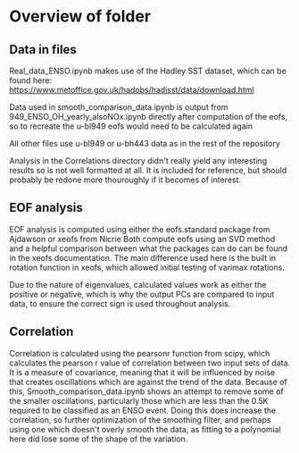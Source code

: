 # Overview of folder

## Data in files
Real_data_ENSO.ipynb makes use of the Hadley SST dataset, which can be found here:
https://www.metoffice.gov.uk/hadobs/hadisst/data/download.html

Data used in smooth_comparison_data.ipynb is output from 949_ENSO_OH_yearly_alsoNOx.ipynb directly after computation of the eofs, so to recreate
the u-bl949 eofs would need to be calculated again

All other files use u-bl949 or u-bh443 data as in the rest of the repository

Analysis in the Correlations directory didn't really yield any interesting results so is not well formatted at all. It is included for reference,
but should probably be redone more thouroughly if it becomes of interest.

## EOF analysis
EOF analysis is computed using either the eofs.standard package from Ajdawson or xeofs from Nicrie
Both compute eofs using an SVD method and a helpful comparison between what the packages can do can be found in the xeofs documentation.
The main difference used here is the built in rotation function in xeofs, which allowed initial testing of varimax rotations.

Due to the nature of eigenvalues, calculated values work as either the positive or negative, which is why the output PCs are compared to input data,
to ensure the correct sign is used throughout analysis.

## Correlation
Correlation is calculated using the pearsonr function from scipy, which calculates the pearson r value of correlation between two input
sets of data. It is a measure of covariance, meaning that it will be influenced by noise that creates oscillations which are against the trend
of the data.
Because of this, Smooth_comparison_data.ipynb shows an attempt to remove some of the smaller oscillations, particularly those which are less than the
0.5K required to be classified as an ENSO event. Doing this does increase the correlation, so further optimization of the smoothing filter, and perhaps
using one which doesn't overly smooth the data, as fitting to a polynomial here did lose some of the shape of the variation.
